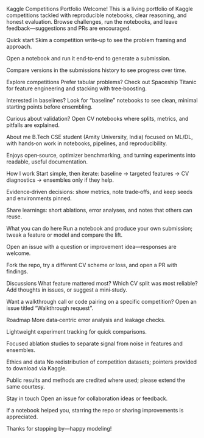 Kaggle Competitions Portfolio
Welcome! This is a living portfolio of Kaggle competitions tackled with reproducible notebooks, clear reasoning, and honest evaluation. Browse challenges, run the notebooks, and leave feedback—suggestions and PRs are encouraged.

Quick start
Skim a competition write‑up to see the problem framing and approach.

Open a notebook and run it end‑to‑end to generate a submission.

Compare versions in the submissions history to see progress over time.

Explore competitions
Prefer tabular problems? Check out Spaceship Titanic for feature engineering and stacking with tree‑boosting.

Interested in baselines? Look for “baseline” notebooks to see clean, minimal starting points before ensembling.

Curious about validation? Open CV notebooks where splits, metrics, and pitfalls are explained.

About me
B.Tech CSE student (Amity University, India) focused on ML/DL, with hands‑on work in notebooks, pipelines, and reproducibility.

Enjoys open‑source, optimizer benchmarking, and turning experiments into readable, useful documentation.

How I work
Start simple, then iterate: baseline → targeted features → CV diagnostics → ensembles only if they help.

Evidence‑driven decisions: show metrics, note trade‑offs, and keep seeds and environments pinned.

Share learnings: short ablations, error analyses, and notes that others can reuse.

What you can do here
Run a notebook and produce your own submission; tweak a feature or model and compare the lift.

Open an issue with a question or improvement idea—responses are welcome.

Fork the repo, try a different CV scheme or loss, and open a PR with findings.

Discussions
What feature mattered most? Which CV split was most reliable? Add thoughts in issues, or suggest a mini‑study.

Want a walkthrough call or code pairing on a specific competition? Open an issue titled “Walkthrough request”.

Roadmap
More data‑centric error analysis and leakage checks.

Lightweight experiment tracking for quick comparisons.

Focused ablation studies to separate signal from noise in features and ensembles.

Ethics and data
No redistribution of competition datasets; pointers provided to download via Kaggle.

Public results and methods are credited where used; please extend the same courtesy.

Stay in touch
Open an issue for collaboration ideas or feedback.

If a notebook helped you, starring the repo or sharing improvements is appreciated.

Thanks for stopping by—happy modeling!
